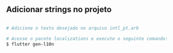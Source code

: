 ## Adicionar strings no projeto

```bash

# Adicione o texto desejado no arquivo intl_pt.arb

# Acesse o pacote localizations e execute o seguinte comando:
$ flutter gen-l10n

```